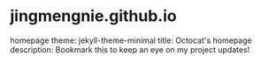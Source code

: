 # jingmengnie.github.io
homepage
theme: jekyll-theme-minimal
title: Octocat's homepage
description: Bookmark this to keep an eye on my project updates!

